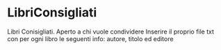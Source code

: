 # LibriConsigliati
Libri Conisigliati. Aperto a chi vuole condividere
Inserire il proprio file txt con per ogni libro le seguenti info: autore, titolo ed editore
